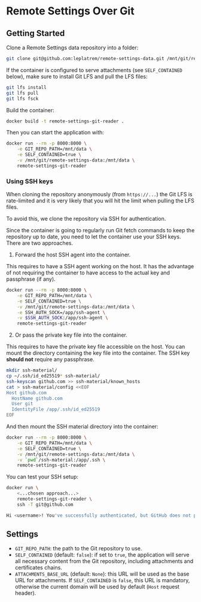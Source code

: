 # Remote Settings Over Git

## Getting Started

Clone a Remote Settings data repository into a folder:

```bash
git clone git@github.com:leplatrem/remote-settings-data.git /mnt/git/remote-settings-data
```

If the container is configured to serve attachments (see `SELF_CONTAINED` below), make sure to install Git LFS and pull the LFS files:

```bash
git lfs install
git lfs pull
git lfs fsck
```

Build the container:

```bash
docker build -t remote-settings-git-reader .
```

Then you can start the application with:

```bash
docker run --rm -p 8000:8000 \
    -e GIT_REPO_PATH=/mnt/data \
    -e SELF_CONTAINED=true \
    -v /mnt/git/remote-settings-data:/mnt/data \
    remote-settings-git-reader
```

### Using SSH keys

When cloning the repository anonymously (from `https://...`) the Git LFS is rate-limited and it is very likely that you will hit the limit when pulling the LFS files.

To avoid this, we clone the repository via SSH for authentication.

Since the container is going to regularly run Git fetch commands to keep the repository up to date, you need to let the container use your SSH keys. There are two approaches.

1. Forward the host SSH agent into the container.

This requires to have a SSH agent working on the host. It has the advantage of not requiring the container to have access to the actual key and passphrase (if any).

```bash
docker run --rm -p 8000:8000 \
    -e GIT_REPO_PATH=/mnt/data \
    -e SELF_CONTAINED=true \
    -v /mnt/git/remote-settings-data:/mnt/data \
    -e SSH_AUTH_SOCK=/app/ssh-agent \
    -v $SSH_AUTH_SOCK:/app/ssh-agent \
    remote-settings-git-reader
```

2. Or pass the private key file into the container.

This requires to have the private key file accessible on the host. You can mount the directory containing the key file into the container. The SSH key **should not** require any passphrase.

```bash
mkdir ssh-material/
cp ~/.ssh/id_ed25519* ssh-material/
ssh-keyscan github.com >> ssh-material/known_hosts
cat > ssh-material/config <<EOF
Host github.com
  HostName github.com
  User git
  IdentityFile /app/.ssh/id_ed25519
EOF
```

And then mount the SSH material directory into the container:

```bash
docker run --rm -p 8000:8000 \
    -e GIT_REPO_PATH=/mnt/data \
    -e SELF_CONTAINED=true \
    -v /mnt/git/remote-settings-data:/mnt/data \
    -v `pwd`/ssh-material:/app/.ssh \
    remote-settings-git-reader
```

You can test your SSH setup:

```bash
docker run \
    <...chosen approach...>
    remote-settings-git-reader \
    ssh -T git@github.com

Hi <username>! You've successfully authenticated, but GitHub does not provide shell access.
```

## Settings

- ``GIT_REPO_PATH``: the path to the Git repository to use.
- ``SELF_CONTAINED`` (default: `false`): if set to `true`, the application will serve all necessary content from the Git repository, including
  attachments and certificates chains.
- ``ATTACHMENTS_BASE_URL`` (default: `None`): this URL will be used as the base URL for attachments. If `SELF_CONTAINED` is `false`, this URL is mandatory, otherwise the current domain will be used by default (`Host` request header).
